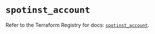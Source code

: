 # `spotinst_account`

Refer to the Terraform Registry for docs: [`spotinst_account`](https://registry.terraform.io/providers/spotinst/spotinst/1.195.1/docs/resources/account).
